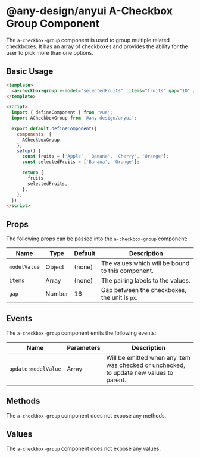 # @any-design/anyui A-Checkbox Group Component

The `a-checkbox-group` component is used to group multiple related checkboxes. It has an array of checkboxes and provides the ability for the user to pick more than one options.

## Basic Usage

```html
<template>
  <a-checkbox-group v-model="selectedFruits" :items="fruits" gap="10" />
</template>

<script>
  import { defineComponent } from 'vue';
  import ACheckboxGroup from '@any-design/anyui';

  export default defineComponent({
    components: {
      ACheckboxGroup,
    },
    setup() {
      const fruits = ['Apple', 'Banana', 'Cherry', 'Orange'];
      const selectedFruits = ['Banana', 'Orange'];

      return {
        fruits,
        selectedFruits,
      };
    },
  });
</script>
```

## Props

The following props can be passed into the `a-checkbox-group` component:

| Name         | Type   | Default | Description                                       |
| ------------ | ------ | ------- | ------------------------------------------------- |
| `modelValue` | Object | (none)  | The values which will be bound to this component. |
| `items`      | Array  | (none)  | The pairing labels to the values.                 |
| `gap`        | Number | 16      | Gap between the checkboxes, the unit is `px`.     |

## Events

The `a-checkbox-group` component emits the following events:

| Name                | Parameters | Description                                                                             |
| ------------------- | ---------- | --------------------------------------------------------------------------------------- |
| `update:modelValue` | Array      | Will be emitted when any item was checked or unchecked, to update new values to parent. |

## Methods

The `a-checkbox-group` component does not expose any methods.

## Values

The `a-checkbox-group` component does not expose any values.
